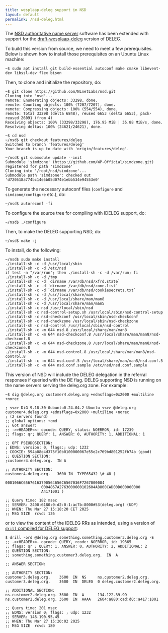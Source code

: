 ```yaml
---
title: wesplaap-deleg support in NSD
layout: default
permalink: /nsd-deleg.html
---
```


The [NSD authoritative name server](https://nlnetlabs.nl/projects/nsd/about/) software has been extended with support for the [draft-wesplaap-deleg](https://www.ietf.org/archive/id/draft-wesplaap-deleg-02.html) version of DELEG.

To build this version from source, we need to meet a few prerequisites.
Below is shown how to install those prerequisites on an Ubuntu Linux machine:

```
~$ sudo apt install git build-essential autoconf make cmake libevent-dev libssl-dev flex bison
```

Then, to clone and initialize the repository, do:

```
~$ git clone https://github.com/NLnetLabs/nsd.git
Cloning into 'nsd'...
remote: Enumerating objects: 33298, done.
remote: Counting objects: 100% (7207/7207), done.
remote: Compressing objects: 100% (554/554), done.
remote: Total 33298 (delta 6848), reused 6653 (delta 6653), pack-reused 26091 (from 4)
Receiving objects: 100% (33298/33298), 176.95 MiB | 35.88 MiB/s, done.
Resolving deltas: 100% (24621/24621), done.

~$ cd nsd
~/nsd$ git checkout features/deleg
Switched to branch 'features/deleg'
Your branch is up to date with 'origin/features/deleg'.

~/nsd$ git submodule update --init
Submodule 'simdzone' (https://github.com/WP-Official/simdzone.git) registered for path 'simdzone'
Cloning into '/root/nsd/simdzone'...
Submodule path 'simdzone': checked out 'd720518a774bc14e5b05d074e1ebb534e94553e0'
```

To generate the necessary autoconf files (`configure` and `simdzone/configure` etc.), do:

```
~/nsd$ autoreconf -fi
```

To configure the source tree for compiling with IDELEG support, do:

```
~/nsd$ ./configure
```

Then, to make the DELEG supporting NSD, do:

```
~/nsd$ make -j

```

To install, do the following:

```
~/nsd$ sudo make install
./install-sh -c -d /usr/local/sbin
./install-sh -c -d /etc/nsd
if test -n "/var/run"; then ./install-sh -c -d /var/run; fi
./install-sh -c -d /tmp
./install-sh -c -d `dirname /var/db/nsd/xfrd.state`
./install-sh -c -d `dirname /var/db/nsd/zone.list`
./install-sh -c -d `dirname /var/db/nsd/cookiesecrets.txt`
./install-sh -c -d /usr/local/share/man
./install-sh -c -d /usr/local/share/man/man8
./install-sh -c -d /usr/local/share/man/man5
./install-sh -c nsd /usr/local/sbin/nsd
./install-sh -c nsd-control-setup.sh /usr/local/sbin/nsd-control-setup
./install-sh -c nsd-checkconf /usr/local/sbin/nsd-checkconf
./install-sh -c nsd-checkzone /usr/local/sbin/nsd-checkzone
./install-sh -c nsd-control /usr/local/sbin/nsd-control
./install-sh -c -m 644 nsd.8 /usr/local/share/man/man8
./install-sh -c -m 644 nsd-checkconf.8 /usr/local/share/man/man8/nsd-checkconf.8
./install-sh -c -m 644 nsd-checkzone.8 /usr/local/share/man/man8/nsd-checkzone.8
./install-sh -c -m 644 nsd-control.8 /usr/local/share/man/man8/nsd-control.8
./install-sh -c -m 644 nsd.conf.5 /usr/local/share/man/man5/nsd.conf.5
./install-sh -c -m 644 nsd.conf.sample /etc/nsd/nsd.conf.sample
```

This version of NSD will include the DELEG delegation in the referral responses if queried with the DE flag.
DELEG supporting NSD is running on the name servers serving the deleg.org zone.
For example:

```
~$ dig @deleg.org customer4.deleg.org +ednsflags=0x2000 +multiline +norec

; <<>> DiG 9.18.30-0ubuntu0.24.04.2-Ubuntu <<>> @deleg.org customer4.deleg.org +ednsflags=0x2000 +multiline +norec
; (2 servers found)
;; global options: +cmd
;; Got answer:
;; ->>HEADER<<- opcode: QUERY, status: NOERROR, id: 17239
;; flags: qr; QUERY: 1, ANSWER: 0, AUTHORITY: 1, ADDITIONAL: 1

;; OPT PSEUDOSECTION:
; EDNS: version: 0, flags:; udp: 1232
; COOKIE: 594a08e4d375f10b0100000067e55e2c769bd801252fb74b (good)
;; QUESTION SECTION:
;customer4.deleg.org.  IN A

;; AUTHORITY SECTION:
customer4.deleg.org.   3600 IN  TYPE65432 \# 48 (
                                0001066C65676163790564656C6567036F7267000004
				0004867A2763000600102604A8800CAD00D000000000
				A4171001 )

;; Query time: 182 msec
;; SERVER: 2400:6180:0:d2:0:1:ac7b:8000#53(deleg.org) (UDP)
;; WHEN: Thu Mar 27 15:18:20 CET 2025
;; MSG SIZE  rcvd: 136
```

or to view the content of the IDELEG RRs as intended, using a version of [`drill` compiled for DELEG support](/ldns.html):

```
$ drill -ord @deleg.org something.something.customer3.deleg.org -E
;; ->>HEADER<<- opcode: QUERY, rcode: NOERROR, id: 19365
;; flags: qr ; QUERY: 1, ANSWER: 0, AUTHORITY: 2, ADDITIONAL: 2 
;; QUESTION SECTION:
;; something.something.customer3.deleg.org.  IN  A

;; ANSWER SECTION:

;; AUTHORITY SECTION:
customer3.deleg.org.    3600  IN  NS     ns.customer2.deleg.org.
customer3.deleg.org.    3600  IN  DELEG  0 deleg.customer2.deleg.org.

;; ADDITIONAL SECTION:
ns.customer2.deleg.org. 3600  IN  A      134.122.39.99
ns.customer2.deleg.org. 3600  IN  AAAA   2604:a880:cad:d0::a417:1001

;; Query time: 201 msec
;; EDNS: version 0; flags: ; udp: 1232
;; SERVER: 146.190.95.45
;; WHEN: Thu Mar 27 15:20:02 2025
;; MSG SIZE  rcvd: 180
```
